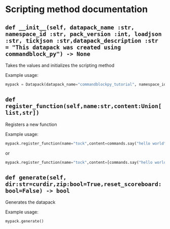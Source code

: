 # Scripting method documentation

## `def __init__(self, datapack_name :str, namespace_id :str, pack_version :int, loadjson :str, tickjson :str,datapack_description :str = "This datapack was created using commandblock_py") -> None`
Takes the values and initializes the scripting method

Example usage:
```py
mypack = Datapack(datapack_name="commandblockpy_tutorial", namespace_id="hw", pack_version=7, datapack_description="My brand new datapack", loadjson="load", tickjson="tock")
```

## `def register_function(self,name:str,content:Union[list,str])`
Registers a new function

Example usage:
```py
mypack.register_function(name="tock",content=commands.say("hello world"))
```
or
```py
mypack.register_function(name="tock",content=[commands.say("hello world"),commands.say("hello world 2")])
```

## `def generate(self, dir:str=curdir,zip:bool=True,reset_scoreboard:bool=False) -> bool`
Generates the datapack

Example usage:
```py
mypack.generate()
```
